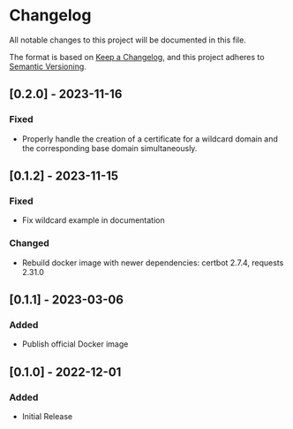# Changelog

All notable changes to this project will be documented in this file.

The format is based on [Keep a Changelog](https://keepachangelog.com/en/1.0.0/),
and this project adheres to [Semantic Versioning](https://semver.org/spec/v2.0.0.html).

## [0.2.0] - 2023-11-16

### Fixed

- Properly handle the creation of a certificate for a wildcard domain and the corresponding base domain simultaneously.

## [0.1.2] - 2023-11-15

### Fixed

- Fix wildcard example in documentation

### Changed

- Rebuild docker image with newer dependencies: certbot 2.7.4, requests 2.31.0

## [0.1.1] - 2023-03-06

### Added

- Publish official Docker image

## [0.1.0] - 2022-12-01

### Added

- Initial Release
